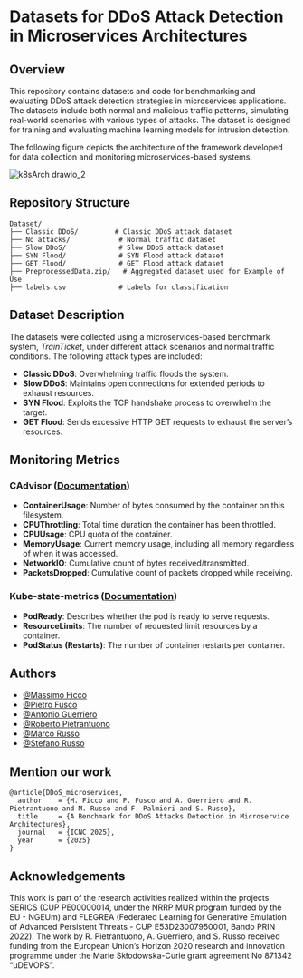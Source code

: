 
# Datasets for DDoS Attack Detection in Microservices Architectures

## Overview
This repository contains datasets and code for benchmarking and evaluating DDoS attack detection strategies in microservices applications. The datasets include both normal and malicious traffic patterns, simulating real-world scenarios with various types of attacks. The dataset is designed for training and evaluating machine learning models for intrusion detection.

The following figure depicts the architecture of the framework developed
for data collection and monitoring microservices-based systems. 

![k8sArch drawio_2](https://github.com/user-attachments/assets/03ee7b04-4f91-4f5a-9aa6-14e81ee50952)

## Repository Structure
```
Dataset/
├── Classic DDoS/         # Classic DDoS attack dataset
├── No attacks/            # Normal traffic dataset
├── Slow DDoS/             # Slow DDoS attack dataset
├── SYN Flood/             # SYN Flood attack dataset
├── GET Flood/             # GET Flood attack dataset
├── PreprocessedData.zip/   # Aggregated dataset used for Example of Use
├── labels.csv             # Labels for classification

```

## Dataset Description
The datasets were collected using a microservices-based benchmark system, *TrainTicket*, under different attack scenarios and normal traffic conditions. The following attack types are included:
- **Classic DDoS**: Overwhelming traffic floods the system.
- **Slow DDoS**: Maintains open connections for extended periods to exhaust resources.
- **SYN Flood**: Exploits the TCP handshake process to overwhelm the target.
- **GET Flood**: Sends excessive HTTP GET requests to exhaust the server’s resources.

## Monitoring Metrics
### CAdvisor ([Documentation](https://github.com/google/cadvisor/blob/master/docs/storage/prometheus.md))
- **ContainerUsage**: Number of bytes consumed by the container on this filesystem.
- **CPUThrottling**: Total time duration the container has been throttled.
- **CPUUsage**: CPU quota of the container.
- **MemoryUsage**: Current memory usage, including all memory regardless of when it was accessed.
- **NetworkIO**: Cumulative count of bytes received/transmitted.
- **PacketsDropped**: Cumulative count of packets dropped while receiving.

### Kube-state-metrics ([Documentation](https://github.com/kubernetes/kube-state-metrics/blob/main/docs/metrics/workload/pod-metrics.md))
- **PodReady**: Describes whether the pod is ready to serve requests.
- **ResourceLimits**: The number of requested limit resources by a container.
- **PodStatus (Restarts)**: The number of container restarts per container.

## Authors

- [@Massimo Ficco](https://docenti.unisa.it/058291/home)
- [@Pietro Fusco](https://docenti.unisa.it/064613/home)
- [@Antonio Guerriero](https://www.docenti.unina.it/#!/professor/414e544f4e494f47554552524945524f4752524e544e39324d3036483933314c/riferimenti)
- [@Roberto Pietrantuono](https://www.docenti.unina.it/#!/professor/524f424552544f5049455452414e54554f4e4f50545252525438305332344632323448/riferimenti)
- [@Marco Russo](https://www.linkedin.com/in/marco-russo-ba4b95167/)
- [@Stefano Russo](https://www.docenti.unina.it/#!/professor/53544546414e4f525553534f52535353464e36335032304638333959/riferimenti)

## Mention our work
```
@article{DDoS_microservices,
  author    = {M. Ficco and P. Fusco and A. Guerriero and R. Pietrantuono and M. Russo and F. Palmieri and S. Russo},
  title     = {A Benchmark for DDoS Attacks Detection in Microservice Architectures},
  journal   = {ICNC 2025},
  year      = {2025}
}
```
## Acknowledgements

This work is part of the research activities realized within the projects SERICS (CUP PE00000014, under the NRRP MUR program funded by the EU - NGEUm) and FLEGREA (Federated Learning for Generative Emulation of Advanced Persistent Threats - CUP E53D23007950001, Bando PRIN 2022). The work by R. Pietrantuono, A. Guerriero, and S. Russo received funding from the European Union’s Horizon 2020 research and innovation programme under the Marie Skłodowska-Curie grant agreement No 871342 “uDEVOPS”.
